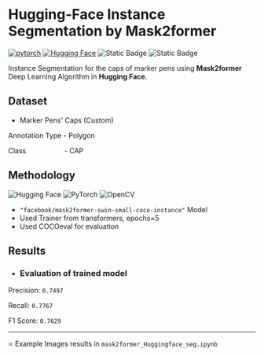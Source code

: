 # Hugging-Face Instance Segmentation by Mask2former

[![pytorch](https://img.shields.io/badge/PyTorch-2.6.0-EE4C2C.svg?style=flat&logo=pytorch)](https://pytorch.org)
[![Hugging Face](https://img.shields.io/badge/-Hugging_Face-3B4252?style=flat&logo=huggingface&logoColor=)](https://huggingface.co/)
![Static Badge](https://img.shields.io/badge/Instance-Segmentation-cyan)
![Static Badge](https://img.shields.io/badge/Mask2former-8A2BE2)

Instance Segmentation for the caps of marker pens using **Mask2former** Deep Learning Algorithm in **Hugging Face**.

## Dataset
- Marker Pens' Caps (Custom)

Annotation Type - Polygon

Class &nbsp; &nbsp; &nbsp; &nbsp; &nbsp; &nbsp; &nbsp; &nbsp; &ensp; - CAP

## Methodology
![Hugging Face](https://img.shields.io/badge/-HuggingFace-yellow?style=for-the-badge&logo=HuggingFace&logoColor=black&logoHeight=20)
![PyTorch](https://img.shields.io/badge/PyTorch-EE4C2C?style=for-the-badge&logo=pytorch&logoColor=white)
![OpenCV](https://img.shields.io/badge/OpenCV-27338e?style=for-the-badge&logo=OpenCV&logoColor=white)

- `"facebook/mask2former-swin-small-coco-instance"` Model
- Used Trainer from transformers, epochs=5
- Used COCOeval for evaluation

## Results
- ### Evaluation of trained model

Precision: `0.7497`

Recall: `0.7767`

F1 Score: `0.7629`

---
⭐ Example Images results in `mask2former_Huggingface_seg.ipynb`

